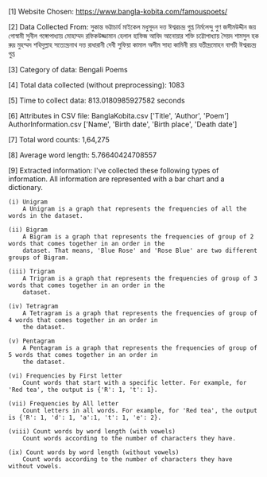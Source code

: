 [1] Website Chosen:
    https://www.bangla-kobita.com/famouspoets/


[2] Data Collected From:
    সুকান্ত ভট্টাচার্য
    মাইকেল মধুসূদন দত্ত
    ঈশ্বরচন্দ্র গুপ্ত
    নির্মলেন্দু গুণ
    জসীমউদ্দীন
    জয় গোস্বামী
    সুনীল গঙ্গোপাধ্যায়
    মোহাম্মদ রফিকউজ্জামান
    হেলাল হাফিজ
    আবিদ আনোয়ার
    শক্তি চট্টোপাধ্যায়
    সৈয়দ শামসুল হক
    রুদ্র মুহম্মদ শহিদুল্লাহ
    সত্যেন্দ্রনাথ দত্ত
    রাধারানী দেবী
    সুফিয়া কামাল
    অসীম সাহা
    কামিনী রায়
    যতীন্দ্রমোহন বাগচী
    ঈশ্বরচন্দ্র গুপ্ত


[3] Category of data:
    Bengali Poems


[4] Total data collected (without preprocessing):
    1083


[5] Time to collect data:
    813.0180985927582 seconds


[6] Attributes in CSV file:
    BanglaKobita.csv            ['Title', 'Author', 'Poem']
    AuthorInformation.csv       ['Name', 'Birth date', 'Birth place', 'Death date']


[7] Total word counts:
    1,64,275


[8] Average word length:
    5.76640424708557


[9] Extracted information:
    I've collected these following types of information. All information are represented with a bar chart and a
    dictionary.

    (i) Unigram
        A Unigram is a graph that represents the frequencies of all the words in the dataset.

    (ii) Bigram
        A Bigram is a graph that represents the frequencies of group of 2 words that comes together in an order in the
        dataset. That means, 'Blue Rose' and 'Rose Blue' are two different groups of Bigram.

    (iii) Trigram
        A Trigram is a graph that represents the frequencies of group of 3 words that comes together in an order in the
        dataset.

    (iv) Tetragram
        A Tetragram is a graph that represents the frequencies of group of 4 words that comes together in an order in
        the dataset.

    (v) Pentagram
        A Pentagram is a graph that represents the frequencies of group of 5 words that comes together in an order in
        the dataset.

    (vi) Frequencies by First letter
        Count words that start with a specific letter. For example, for 'Red tea', the output is {'R': 1, 't': 1}.

    (vii) Frequencies by All letter
        Count letters in all words. For example, for 'Red tea', the output is {'R': 1, 'd': 1, 'a':1, 't': 1, 'e': 2}.

    (viii) Count words by word length (with vowels)
        Count words according to the number of characters they have.

    (ix) Count words by word length (without vowels)
        Count words according to the number of characters they have without vowels.
